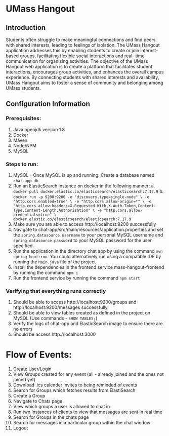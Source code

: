 # UMass Hangout

## Introduction
Students often struggle to make meaningful connections and find peers with shared interests, leading to feelings of isolation. The UMass Hangout application addresses this by enabling students to create or join interest-based groups, facilitating flexible social interactions and real- time communication for organizing activities. The objective of the UMass Hangout web application is to create a
platform that facilitates student interactions, encourages group activities, and enhances the overall campus experience. By connecting students with shared interests and availability, UMass Hangout aims to  foster a sense of community and belonging among UMass students.

## Configuration Information
### Prerequisites:
1. Java openjdk version 1.8
2. Docker
3. Maven
4. Node/NPM
5. MySQL

### Steps to run:
1. MySQL - Once MySQL is up and running. Create a database named `chat-app-db`
2. Run an ElasticSearch instance on docker in the following manner:
a. `docker pull docker.elastic.co/elasticsearch/elasticsearch:7.17.9`
b. `docker run -p 9200:9200 -e "discovery.type=single-node" \
   -e "http.cors.enabled=true" \
   -e "http.cors.allow-origin=*" \
   -e "http.cors.allow-headers=X-Requested-With,X-Auth-Token,Content-Type,Content-Length,Authorization" \
   -e "http.cors.allow-credentials=true" \
   docker.elastic.co/elasticsearch/elasticsearch:7.17.9`
3. Make sure you are able to access http://localhost:9200 successfully
4. Navigate to chat-app/src/main/resources/application.properties and set the `spring.datasource.username` to your personal MySQL username and `spring.datasource.password` to your MySQL password for the user specified.
5. Run the application in the directory chat app by using the command `mvn spring-boot:run`. You could alternatively run using a compatible IDE by running the `Main.java` file of the project
6. Install the dependencies in the frontend service mass-hangout-frontend by running the command `npm i`
7. Run the frontend service by running the command `npm start`

### Verifying that everything runs correctly
1. Should be able to access http://localhost:9200/groups and http://localhost:9200/messages successfully
2. Should be able to view tables created as defined in the project on MySQL (Use commands - `SHOW TABLES;`)
3. Verify the logs of chat-app and ElasticSearch image to ensure there are no errors
4. Should be access http://localhost:3000


# Flow of Events:
1. Create User/Login
2. View Groups created for any event (all - already joined and the ones not joined yet)
3. Download .ics calender invites to being reminded of events
4. Search for Groups which fetches results from ElastiSearch
5. Create a Group
6. Navigate to Chats page
7. View which groups a user is allowed to chat in
8. Run two instances of clients to view that messages are sent in real time
9. Search for Groups in the chats page
10. Search for messages in a particular group within the chat window
11. Logout
